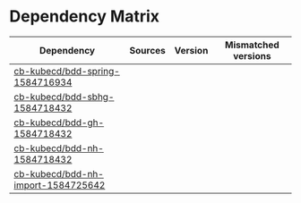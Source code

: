 # Dependency Matrix

Dependency | Sources | Version | Mismatched versions
---------- | ------- | ------- | -------------------
[cb-kubecd/bdd-spring-1584716934](https://github.com/cb-kubecd/bdd-spring-1584716934.git) |  | []() | 
[cb-kubecd/bdd-sbhg-1584718432](https://github.com/cb-kubecd/bdd-sbhg-1584718432.git) |  | []() | 
[cb-kubecd/bdd-gh-1584718432](https://github.com/cb-kubecd/bdd-gh-1584718432.git) |  | []() | 
[cb-kubecd/bdd-nh-1584718432](https://github.com/cb-kubecd/bdd-nh-1584718432.git) |  | []() | 
[cb-kubecd/bdd-nh-import-1584725642](https://github.com/cb-kubecd/bdd-nh-import-1584725642.git) |  | []() | 
